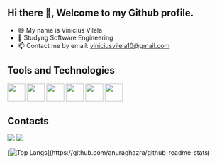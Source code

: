 ## Hi there 👋, Welcome to my Github profile.
- 😄 My name is Vinícius Vilela
- 🌱 Studyng Software Engineering
- 📫 Contact me by email: viniciusvilela10@gmail.com

## Tools and Technologies
<img src="https://cdn.jsdelivr.net/gh/devicons/devicon/icons/nodejs/nodejs-original.svg" width="40" height="40" />  <img src="https://cdn.jsdelivr.net/gh/devicons/devicon/icons/c/c-original.svg" width="40" height="40"/>  <img src="https://cdn.jsdelivr.net/gh/devicons/devicon/icons/mysql/mysql-original.svg" width="40" height="40" />  <img src="https://cdn.jsdelivr.net/gh/devicons/devicon/icons/git/git-original.svg" width="40" height="40" /> <img src="https://cdn.jsdelivr.net/gh/devicons/devicon/icons/html5/html5-original.svg" width="40" height="40"/>  <img src="https://cdn.jsdelivr.net/gh/devicons/devicon/icons/css3/css3-original.svg" width="40" height="40" />


## Contacts
<div>
<a href = "mailto:viniciusvilela10@gmail.com"><img src="https://img.shields.io/badge/Gmail-D14836?style=for-the-badge&logo=gmail&logoColor=white" target="_blank"></a>
<a href="https://www.linkedin.com/in/vin%C3%ADcius-vilela-826a04234/" target="_blank"><img src="https://img.shields.io/badge/-LinkedIn-%230077B5?style=for-the-badge&logo=linkedin&logoColor=white" target="_blank"></a>   
</div>


[![Top Langs](https://github-readme-stats.vercel.app/api/top-langs/?[ViniciusMVilela](https://github.com/ViniciusMVilela)=anuraghazra&layout=compact)](https://github.com/anuraghazra/github-readme-stats)


